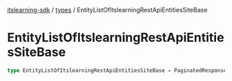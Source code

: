 [itslearning-sdk](../../modules.md) / [types](../index.md) / EntityListOfItslearningRestApiEntitiesSiteBase

# EntityListOfItslearningRestApiEntitiesSiteBase

```ts
type EntityListOfItslearningRestApiEntitiesSiteBase = PaginatedResponse<ItslearningRestApiEntitiesSiteBase>;
```
